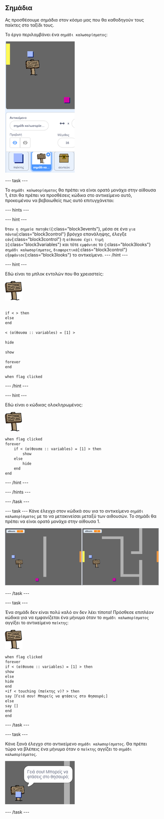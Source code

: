 ## Σημάδια

Ας προσθέσουμε σημάδια στον κόσμο μας που θα καθοδηγούν τους παίκτες στο ταξίδι τους.

Το έργο περιλαμβάνει ένα `σημάδι καλωσορίσματος`:

![screenshot](images/world-sign.png)

--- task ---

Το `σημάδι καλωσορίσματος` θα πρέπει να είναι ορατό μονάχα στην αίθουσα 1, έτσι θα πρέπει να προσθέσεις κώδικα στο αντικείμενο αυτό, προκειμένου να βεβαιωθείς πως αυτό επιτυγχάνεται:

--- hints ---

--- hint ---

`Όταν η σημαία πατηθεί`{:class="block3events"}, μέσα σε ένα `για πάντα`{:class="block3control"} βρόγχο επανάληψης, έλεγξε `εάν`{:class="block3control"} η `αίθουσα έχει τιμή 1`{:class="block3variables"} και τότε `εμφάνισε` το {:class="block3looks"} `σημάδι καλωσορίσματος`, `διαφορετικά`{:class="block3control"} `εξαφάνισε`{:class="block3looks"} το αντικείμενο.
--- /hint --- 

--- hint ---

Εδώ είναι τα μπλοκ εντολών που θα χρειαστείς:

![σημάδι](images/sign.png)

```blocks3

if < > then
else
end

< (αίθουσα :: variables) = [1] >

hide

show

forever
end

when flag clicked

```

--- /hint --- 

--- hint ---

Εδώ είναι ο κώδικας ολοκληρωμένος:

![σημάδι](images/sign.png)

```blocks3
when flag clicked
forever
	if < (αίθουσα :: variables) = [1] > then
		show
	else
		hide
	end
end
```

--- /hint --- 

--- /hints ---

--- /task ---

--- task --- Κάνε έλεγχο στον κώδικά σου για το αντικείμενο `σημάδι καλωσορίσματος` με το να μετακινείσαι μεταξύ των αιθουσών. Το σημάδι θα πρέπει να είναι ορατό μονάχα στην αίθουσα 1.

![screenshot](images/world-sign-test.png)

--- /task ---

--- task ---

 Ένα σημάδι δεν είναι πολύ καλό αν δεν λέει τίποτα! Πρόσθεσε επιπλέον κώδικα για να εμφανίζεται ένα μήνυμα όταν το `σημάδι καλωσορίσματος` αγγίξει το αντικείμενο `παίκτης`:

![σημάδι](images/sign.png)

```blocks3
when flag clicked
forever
if < (αίθουσα :: variables) = [1] > then
show
else
hide
end
+if < touching (παίκτης v)? > then
say [Γειά σου! Μπορείς να φτάσεις στο θησαυρό;]
else
say []
end
end
```

--- /task ---

--- task ---

Κάνε ξανά έλεγχο στο αντικείμενο `σημάδι καλωσορίσματος`. Θα πρέπει τώρα να βλέπεις ένα μήνυμα όταν ο `παίκτης` αγγίζει το `σημάδι καλωσορίσματος`.

![screenshot](images/world-sign-test2.png)

--- /task ---